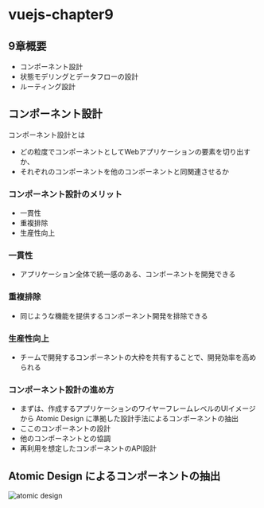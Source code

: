 # vuejs-chapter9


## 9章概要

+ コンポーネント設計
+ 状態モデリングとデータフローの設計
+ ルーティング設計

## コンポーネント設計

コンポーネント設計とは
- どの粒度でコンポーネントとしてWebアプリケーションの要素を切り出すか、
- それぞれのコンポーネントを他のコンポーネントと同関連させるか

### コンポーネント設計のメリット
- 一貫性
- 重複排除
- 生産性向上

### 一貫性
- アプリケーション全体で統一感のある、コンポーネントを開発できる

### 重複排除
- 同じような機能を提供するコンポーネント開発を排除できる

### 生産性向上
- チームで開発するコンポーネントの大枠を共有することで、開発効率を高められる

### コンポーネント設計の進め方

- まずは、作成するアプリケーションのワイヤーフレームレベルのUIイメージから Atomic Design に準拠した設計手法によるコンポーネントの抽出
- ここのコンポーネントの設計
- 他のコンポーネントとの協調
- 再利用を想定したコンポーネントのAPI設計

## Atomic Design によるコンポーネントの抽出 

![atomic design](http://atomicdesign.bradfrost.com/images/content/atomic-design-process.png)



